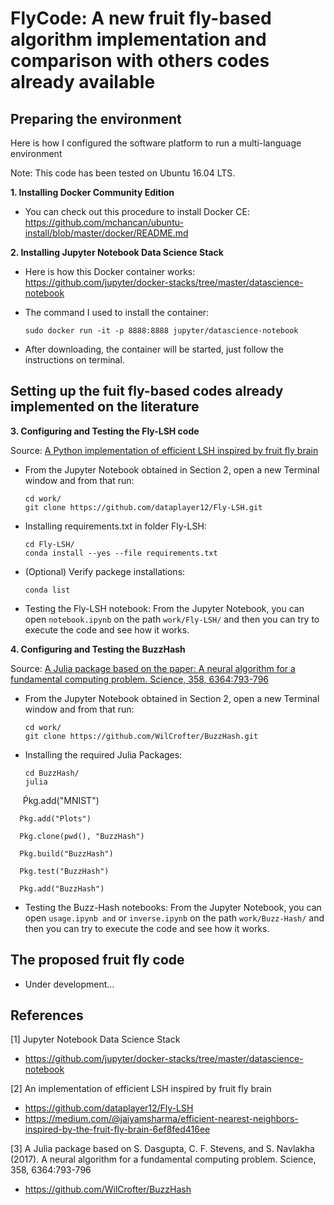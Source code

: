 # FlyCode: A new fruit fly-based algorithm implementation and comparison  with others codes already available


## Preparing the environment
Here is how I configured the software platform to run a multi-language environment

Note: This code has been tested on Ubuntu 16.04 LTS.

**1. Installing Docker Community Edition**

- You can check out this procedure to install Docker CE: https://github.com/mchancan/ubuntu-install/blob/master/docker/README.md

**2. Installing Jupyter Notebook Data Science Stack**

- Here is how this Docker container works: https://github.com/jupyter/docker-stacks/tree/master/datascience-notebook

- The command I used to install the container:

      sudo docker run -it -p 8888:8888 jupyter/datascience-notebook
- After downloading, the container will be started, just follow the instructions on terminal.

## Setting up the fuit fly-based codes already implemented on the literature

**3. Configuring and Testing the Fly-LSH code**

Source: [A Python implementation of efficient LSH inspired by fruit fly brain](https://github.com/dataplayer12/Fly-LSH)

- From the Jupyter Notebook obtained in Section 2, open a new Terminal window and from that run:

      cd work/
      git clone https://github.com/dataplayer12/Fly-LSH.git

- Installing requirements.txt in folder Fly-LSH:

      cd Fly-LSH/
      conda install --yes --file requirements.txt
- (Optional) Verify packege installations:
      
      conda list
- Testing the Fly-LSH notebook: From the Jupyter Notebook, you can open `notebook.ipynb` on the path `work/Fly-LSH/` and then you can try to execute the code and see how it works.

**4. Configuring and Testing the BuzzHash**

Source: [A Julia package based on the paper: A neural algorithm for a fundamental computing problem. Science, 358, 6364:793-796](https://github.com/WilCrofter/BuzzHash)

- From the Jupyter Notebook obtained in Section 2, open a new Terminal window and from that run:

      cd work/
      git clone https://github.com/WilCrofter/BuzzHash.git

- Installing the required Julia Packages:

      cd BuzzHash/
      julia
      
      Ṕkg.add("MNIST")
      
      Ṕkg.add("Plots")
      
      Pkg.clone(pwd(), "BuzzHash")
      
      Pkg.build("BuzzHash")
      
      Pkg.test("BuzzHash")
      
      Pkg.add("BuzzHash")

- Testing the Buzz-Hash notebooks: From the Jupyter Notebook, you can open `usage.ipynb and` or `inverse.ipynb` on the path `work/Buzz-Hash/` and then you can try to execute the code and see how it works.

## The proposed fruit fly code

- Under development...

## References

[1] Jupyter Notebook Data Science Stack
- https://github.com/jupyter/docker-stacks/tree/master/datascience-notebook

[2] An implementation of efficient LSH inspired by fruit fly brain
- https://github.com/dataplayer12/Fly-LSH
- https://medium.com/@jaiyamsharma/efficient-nearest-neighbors-inspired-by-the-fruit-fly-brain-6ef8fed416ee

[3] A Julia package based on S. Dasgupta, C. F. Stevens, and S. Navlakha (2017). A neural algorithm for a fundamental computing problem. Science, 358, 6364:793-796
- https://github.com/WilCrofter/BuzzHash
